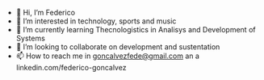 - 👋 Hi, I’m Federico
- 👀 I’m interested in technology, sports and music
- 🌱 I’m currently learning Thecnologistics in Analisys and Development of Systems
- 💞️ I’m looking to collaborate on development and sustentation
- 📫 How to reach me in goncalvezfede@gmail.com an a linkedin.com/federico-goncalvez

<!---
fedegonc/fedegonc is a ✨ special ✨ repository because its `README.md` (this file) appears on your GitHub profile.
You can click the Preview link to take a look at your changes.
--->

